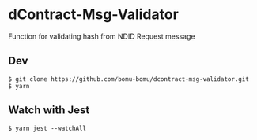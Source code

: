 # dContract-Msg-Validator

Function for validating hash from NDID Request message

## Dev

```
$ git clone https://github.com/bomu-bomu/dcontract-msg-validator.git
$ yarn
```

## Watch with Jest

```
$ yarn jest --watchAll
```
